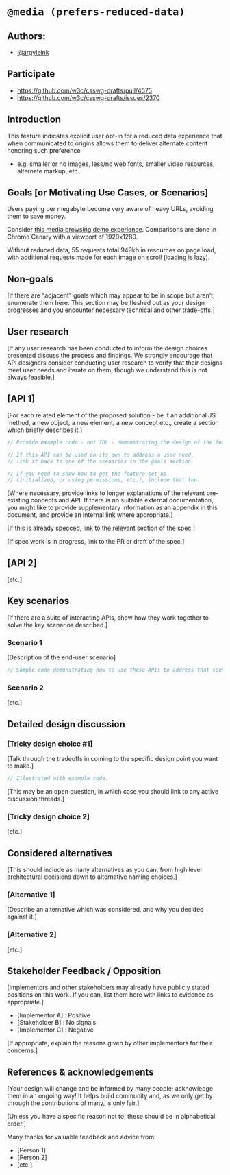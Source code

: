 # `@media (prefers-reduced-data)`

## Authors:
- [@argyleink](https://github.com/argyleink)

## Participate
- https://github.com/w3c/csswg-drafts/pull/4575
- https://github.com/w3c/csswg-drafts/issues/2370

## Introduction

This feature indicates explicit user opt-in for a reduced data experience 
that when communicated to origins allows them to deliver alternate content honoring such preference 
- e.g. smaller or no images, less/no web fonts, smaller video resources, alternate markup, etc.

## Goals [or Motivating Use Cases, or Scenarios]

Users paying per megabyte become very aware of heavy URLs, avoiding them 
to save money.

Consider [this media browsing demo experience](https://gui-challenges.web.app/media-scroller/dist/). 
Comparisons are done in Chrome Canary with a viewport of 1920x1280. 

Without reduced data, 55 requests total 949kb in resources on page load, 
with additional requests made for each image on scroll (loading is lazy).





## Non-goals

[If there are "adjacent" goals which may appear to be in scope but aren't,
enumerate them here. This section may be fleshed out as your design progresses and you encounter necessary technical and other trade-offs.]

## User research

[If any user research has been conducted to inform the design choices presented
discuss the process and findings. 
We strongly encourage that API designers consider conducting user research to
verify that their designs meet user needs and iterate on them,
though we understand this is not always feasible.]

## [API 1]

[For each related element of the proposed solution - be it an additional JS method, a new object, a new element, a new concept etc., create a section which briefly describes it.]

```js
// Provide example code - not IDL - demonstrating the design of the feature.

// If this API can be used on its own to address a user need,
// link it back to one of the scenarios in the goals section.

// If you need to show how to get the feature set up
// (initialized, or using permissions, etc.), include that too.
```

[Where necessary, provide links to longer explanations of the relevant pre-existing concepts and API.
If there is no suitable external documentation, you might like to provide supplementary information as an appendix in this document, and provide an internal link where appropriate.]

[If this is already specced, link to the relevant section of the spec.]

[If spec work is in progress, link to the PR or draft of the spec.]

## [API 2]

[etc.]

## Key scenarios

[If there are a suite of interacting APIs, show how they work together to solve the key scenarios described.]

### Scenario 1

[Description of the end-user scenario]

```js
// Sample code demonstrating how to use these APIs to address that scenario.
```

### Scenario 2

[etc.]

## Detailed design discussion

### [Tricky design choice #1]

[Talk through the tradeoffs in coming to the specific design point you want to make.]

```js
// Illustrated with example code.
```

[This may be an open question,
in which case you should link to any active discussion threads.]

### [Tricky design choice 2]

[etc.]

## Considered alternatives

[This should include as many alternatives as you can,
from high level architectural decisions down to alternative naming choices.]

### [Alternative 1]

[Describe an alternative which was considered,
and why you decided against it.]

### [Alternative 2]

[etc.]

## Stakeholder Feedback / Opposition

[Implementors and other stakeholders may already have publicly stated positions on this work. If you can, list them here with links to evidence as appropriate.]

- [Implementor A] : Positive
- [Stakeholder B] : No signals
- [Implementor C] : Negative

[If appropriate, explain the reasons given by other implementors for their concerns.]

## References & acknowledgements

[Your design will change and be informed by many people; acknowledge them in an ongoing way! It helps build community and, as we only get by through the contributions of many, is only fair.]

[Unless you have a specific reason not to, these should be in alphabetical order.]

Many thanks for valuable feedback and advice from:

- [Person 1]
- [Person 2]
- [etc.]
